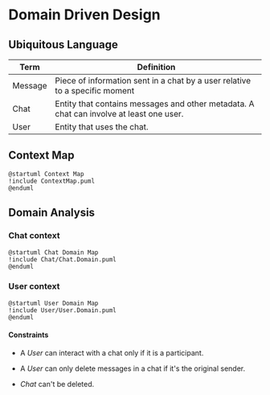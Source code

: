 # Domain Driven Design

## Ubiquitous Language

|Term | Definition|
|-----|-----------|
|Message| Piece of information sent in a chat by a user relative to a specific moment |
|Chat | Entity that contains messages and other metadata. A chat can involve at least one user.|
|User | Entity that uses the chat.|

## Context Map

```plantuml
@startuml Context Map
!include ContextMap.puml
@enduml
```

## Domain Analysis

### Chat context
```plantuml
@startuml Chat Domain Map
!include Chat/Chat.Domain.puml
@enduml
```

### User context
```plantuml
@startuml User Domain Map
!include User/User.Domain.puml
@enduml
```

#### Constraints
- A *User* can interact with a chat only if it is a participant.
- A *User* can only delete messages in a chat if it's the original sender.

- *Chat* can't be deleted.